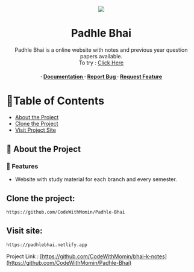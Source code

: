 <div align='center'>

<a href="https://padhlebhai.netlify.app"><img src="#"></a>

<h1>Padhle Bhai </h1>
<p>Padhle Bhai is a online website with notes and previous year question papers available. <br>To try : <a href="https://padhlebhai.netlify.app">Click Here</a></p>

<h4> <span> · </span> <a href="#"> Documentation </a> <span> · </span> <a href="#"> Report Bug </a> <span> · </span> <a href="#"> Request Feature </a> </h4>

</div>

# :notebook_with_decorative_cover:Table of Contents

- [About the Project](#star2-about-the-project)
- [Clone the Project](#Clone-the-project)
- [Visit Project Site](#Visit-site)

## :star2: About the Project

### :dart: Features

- Website with study material for each branch and every semester.

## Clone the project:

```bash
https://github.com/CodeWithMomin/Padhle-Bhai
```

## Visit site:

```bash
https://padhlebhai.netlify.app
```

Project Link : [https://github.com/CodeWithMomin/bhai-k-notes](https://github.com/CodeWithMomin/Padhle-Bhai)
